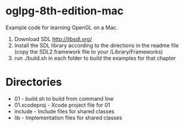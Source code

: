 oglpg-8th-edition-mac
=====================

Example code for learning OpenGL on a Mac.

1. Download SDL http://libsdl.org/
2. Install the SDL library according to the directions in the readme file (copy the SDL2.framework file to your /Library/Frameworks)
3. run ./build.sh in each folder to build the examples for that chapter

# Directories
* 01 - build.sh to build from command line
* 01.xcodeproj - Xcode project file for 01
* include - Include files for shared classes
* lib - Implementation files for shared classes
